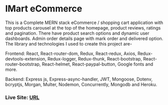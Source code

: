 # IMart eCommerce
This is a Complete MERN stack eCommerce / shopping cart application with top products carousel at the top of the homepage, product reviews, ratings and pagination. There have product search options and dynamic user dashboards. Admin order details page with mark order and delivered option. The library and technologies I used to create this project are-

Frontend: React, React-router-dom, Redux, React-redux, Axios, Redux-devtools-extension, Redux-logger, Redux-thunk, React-bootstrap, React-router-bootstrap, React-helmet, React-paypal-button, Google fonts and more.

Backend: Express js, Express-async-handler, JWT, Mongoose, Dotenv, bcryptjs, Morgan, Multer, Nodemon, Concurrently, Mongodb and Heroku.


### Live Site: [URL](https://imartapp.herokuapp.com/)

